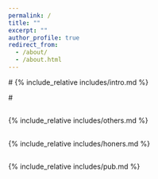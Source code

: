 ```yaml
---
permalink: /
title: ""
excerpt: ""
author_profile: true
redirect_from: 
  - /about/
  - /about.html
---
```


#<span class='anchor' id='about-me'></span>
{% include_relative includes/intro.md %}

#<span class='anchor' id='Educations'></span>
<h2 id="Educations"></h2>
{% include_relative includes/others.md %}

<h2 id="honors-and-awards"></h2>
{% include_relative includes/honers.md %}

<h2 id="Publications"></h2>
{% include_relative includes/pub.md %}
